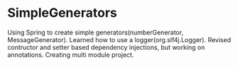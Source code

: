 # SimpleGenerators
Using Spring to create simple generators(numberGenerator, MessageGenerator).
Learned how to use a logger(org.slf4j.Logger).
Revised contructor and setter based dependency injections, but working on annotations.
Creating multi module project.
